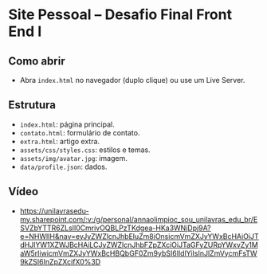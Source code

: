 # Site Pessoal – Desafio Final Front End I

## Como abrir
- Abra `index.html` no navegador (duplo clique) ou use um Live Server.

## Estrutura
- `index.html`: página principal.
- `contato.html`: formulário de contato.
- `extra.html`: artigo extra.
- `assets/css/styles.css`: estilos e temas.
- `assets/img/avatar.jpg`: imagem.
- `data/profile.json`: dados.

## Vídeo
- https://unilavrasedu-my.sharepoint.com/:v:/g/personal/annaolimpioc_sou_unilavras_edu_br/ESVZbYTTR6ZLsIl0CmrivOQBLPzTKdgea-HKa3WNjDpj9A?e=NHWlIH&nav=eyJyZWZlcnJhbEluZm8iOnsicmVmZXJyYWxBcHAiOiJTdHJlYW1XZWJBcHAiLCJyZWZlcnJhbFZpZXciOiJTaGFyZURpYWxvZy1MaW5rIiwicmVmZXJyYWxBcHBQbGF0Zm9ybSI6IldlYiIsInJlZmVycmFsTW9kZSI6InZpZXcifX0%3D